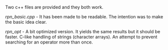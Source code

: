 Two c++ files are provided and they both work.

<i>rpn_basic.cpp</i> - It has been made to be readable. The intention was to make the basic idea clear.

<i>rpn_opt</i> - A bit optimized version. It yields the same results but it should be faster. C-like handling of strings (character arrays). An attempt to prevent searching for an operator more than once.
